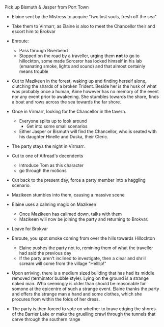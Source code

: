 Pick up Bismuth & Jasper from Port Town
- Elaine sent by the Mistress to acquire "two lost souls, fresh off the sea"
- Take them to Virmarr, as Elaine is also to meet the Chancellor their and escort him to Brokvar
- Enroute:
	- Pass through Riverbend
	- Stopped on the road by a traveller, urging them **not** to go to hillockton, some made Sorceror has locked himself in his lab (emanating smoke, lights and sound) and that almost certainly means trouble
- Cut to Mazikeen in the forest, waking up and finding herself alone, clutching the shards of a broken Trident. Beside her is the husk of what was probably once a human, Aime however has no memory of the event nor any event prior to awakening. She stumbles towards the shore, finds a boat and rows across the sea towards the far shore.
- Once in Virmarr, looking for the Chancellor in the tavern.
	- Everyone splits up to look around
		- Get into some small scenarios
	- Either Jasper or Bismuth will find the Chancellor, who is seated with his daughter Hinelle and Duska, their Cleric. 
- The party stays the night in Virmarr.
- Cut to one of Alfread's decendents
	- Introduce Tom as this character
	- go through the motions
- Cut back to the present day, force a party member into a haggling scenario. 
- Mazikeen stumbles into them, causing a massive scene
- Elaine uses a calming magic on Mazikeen
	- Once Mazikeen has calimed down, talks with them
	- Mazikeen will now be joining the party and returning to Brokvar.
- Leave for Brokvar
- Enroute, you spot smoke coming from over the hills towards Hillockton
	- Elaine pushes the party not to, remining them of what the traveller had said the previous day
	- If the party aren't inclined to investigate, then a clear and shrill scream will come from the village "Hellllp!"
- Upon arriving, there is a medium sized building that has had its middle removed (terminator bubble style). Lying on the ground is a strange naked man. Who seemingly is older than should be reasonable for somone at the epicentre of such a strange event. Elaine thanks the party and offers the strange man a hand and some clothes, which she procures from within the folds of her dress. 

- The party is then forced to vote on whether to brave edging the shores of the Barrier Lake or make the gruelling crawl through the tunnels that carve through the southern range
 